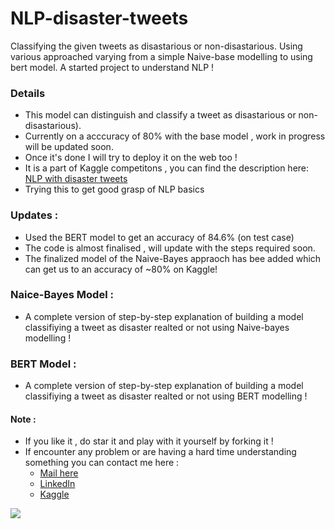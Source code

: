 # NLP-disaster-tweets
 Classifying the given tweets as disastarious or non-disastarious. Using various approached varying from a simple Naive-base modelling to using bert model. A started project to understand NLP !
 
 ### Details 
 - This model can distinguish and classify a tweet as disastarious or non-disastarious).
 - Currently on a acccuracy of 80% with the base model , work in progress will be updated soon.
 - Once it's done I will try to deploy it on the web too !
 - It is a part of Kaggle competitons , you can find the description here: [NLP with disaster tweets](https://www.kaggle.com/c/nlp-getting-started)
 - Trying this to get good grasp of NLP basics
### Updates :
 - Used the BERT model to get an accuracy of 84.6% (on test case)
 - The code is almost finalised , will update with the steps required soon.
 - The finalized model of the Naive-Bayes appraoch has bee added which can get us to an accuracy of ~80% on Kaggle!

### Naice-Bayes Model :
- A complete version of step-by-step explanation of building a model classifiying a tweet as disaster realted or not using Naive-bayes modelling !

### BERT Model :
- A complete version of step-by-step explanation of building a model classifiying a tweet as disaster realted or not using BERT modelling !

#### Note :
- If you like it , do star it and play with it yourself by forking it !
- If encounter any problem or are having a hard time understanding something you can contact me here :
   - [Mail here](mailto:friskycodeur@gmail.com)
   - [LinkedIn](https://www.linkedin.com/in/friskycodeur/)
   - [Kaggle](https://www.kaggle.com/friskycodeur)
 
<img src='https://i.chzbgr.com/full/6045226752/h0F95BB35/your-excited-have-fun-learning' align='center'>
